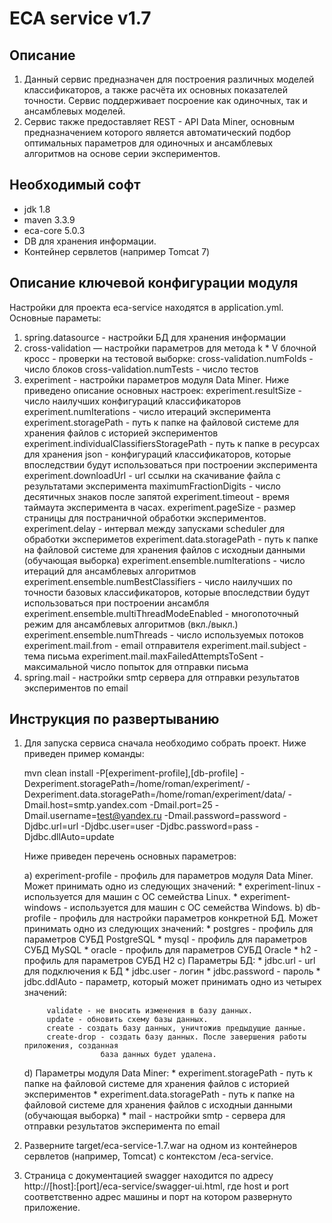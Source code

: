 ECA service v1.7
========================================

Описание
----------------------------------------
1. Данный сервис предназначен для построения различных моделей классификаторов, а также
расчёта их основных показателей точности. Сервис поддерживает посроение как
одиночных, так и ансамблевых моделей.
2. Сервис также предоставляет REST - API Data Miner, основным предназначением которого
является автоматический подбор оптимальных параметров для одиночных и ансамблевых алгоритмов
на основе серии экспериментов.

Необходимый софт
----------------------------------------
* jdk 1.8
* maven 3.3.9
* eca-core 5.0.3
* DB для хранения информации.
* Контейнер сервлетов (например Tomcat 7)

Описание ключевой конфигурации модуля
----------------------------------------
Настройки для проекта eca-service находятся в application.yml. Основные параметы:
1) spring.datasource - настройки БД для хранения информации
2) cross-validation — настройки параметров для метода k * V блочной кросс - проверки
   на тестовой выборке:
   cross-validation.numFolds - число блоков
   cross-validation.numTests - число тестов
3) experiment - настройки параметров модуля Data Miner. Ниже приведено описание
   основных настроек:
   experiment.resultSize - число наилучших конфигураций классификаторов
   experiment.numIterations - число итераций эксперимента
   experiment.storagePath - путь к папке на файловой системе для хранения файлов с историей экспериментов
   experiment.individualClassifiersStoragePath - путь к папке в ресурсах для хранения json - конфигураций классификаторов,
   которые впоследствии будут использоваться при построении эксперимента
   experiment.downloadUrl - url ссылки на скачивание файла с результатами эксперимента
   maximumFractionDigits - число десятичных знаков после запятой
   experiment.timeout - время таймаута эксперимента в часах.
   experiment.pageSize - размер страницы для постраничной обработки экспериментов.
   experiment.delay - интервал между запусками scheduler для обработки экспериметов
   experiment.data.storagePath - путь к папке на файловой системе для хранения файлов с исходныи данными (обучающая выборка)
   experiment.ensemble.numIterations - число итераций для ансамблевых алгоритмов
   experiment.ensemble.numBestClassifiers - число наилучших по точности базовых классификаторов, которые впоследствии
   будут использоваться при построении ансамбля
   experiment.ensemble.multiThreadModeEnabled - многопоточный режим для ансамблевых алгоритмов (вкл./выкл.)
   experiment.ensemble.numThreads - число используемых потоков
   experiment.mail.from - email отправителя
   experiment.mail.subject - тема письма
   experiment.mail.maxFailedAttemptsToSent - максимальной число попыток для отправки письма
4) spring.mail - настройки smtp сервера для отправки результатов экспериментов по email 

Инструкция по развертыванию
----------------------------------------

1. Для запуска сервиса сначала необходимо собрать проект. Ниже приведен пример команды:
    
   mvn clean install -P[experiment-profile],[db-profile] -Dexperiment.storagePath=/home/roman/experiment/
           -Dexperiment.data.storagePath=/home/roman/experiment/data/ -Dmail.host=smtp.yandex.com
           -Dmail.port=25 -Dmail.username=test@yandex.ru -Dmail.password=password
           -Djdbc.url=url -Djdbc.user=user -Djdbc.password=pass -Djdbc.dllAuto=update 
    
   Ниже приведен перечень основных параметров:
   
   a) experiment-profile - профиль для параметров модуля Data Miner. Может принимать одно из следующих значений:
        * experiment-linux - используется для машин с ОС семейства Linux.
        * experiment-windows - используется для машин с ОС семейства Windows.
   b) db-profile - профиль для настройки параметров конкретной БД. Может принимать одно из следующих значений:
        * postgres - профиль для параметров СУБД PostgreSQL
        * mysql - профиль для параметров СУБД MySQL
        * oracle - профиль для параметров СУБД Oracle
        * h2 - профиль для параметров СУБД H2
   c) Параметры БД:
        * jdbc.url - url для подключения к БД
        * jdbc.user - логин
        * jdbc.password - пароль
        * jdbc.ddlAuto - параметр, который может принимать одно из четырех значений:
   
            validate - не вносить изменения в базу данных.
            update - обновить схему базы данных.
            create - создать базу данных, уничтожив предыдущие данные.
            create-drop - создать базу данных. После завершения работы приложения, созданная
                        база данных будет удалена.
   d) Параметры модуля Data Miner:
        * experiment.storagePath - путь к папке на файловой системе для хранения файлов с историей экспериментов
        * experiment.data.storagePath - путь к папке на файловой системе для хранения файлов с
            исходныи данными (обучающая выборка)
        * mail - настройки smtp - сервера для отправки результатов эксперимента по email
    
2. Разверните target/eca-service-1.7.war на одном из контейнеров сервлетов (например, Tomcat) с контекстом /eca-service.
         
3. Страница с документацией swagger находится по адресу http://[host]:[port]/eca-service/swagger-ui.html, где host и port
соответственно адрес машины и порт на котором развернуто приложение.
    